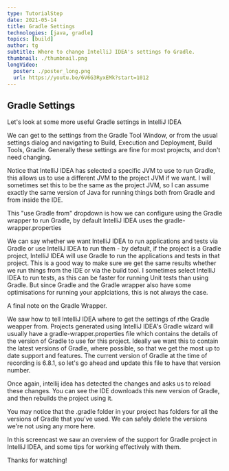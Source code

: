 ```yaml
---
type: TutorialStep
date: 2021-05-14
title: Gradle Settings
technologies: [java, gradle]
topics: [build]
author: tg
subtitle: Where to change IntelliJ IDEA's settings fo Gradle.
thumbnail: ./thumbnail.png
longVideo:
  poster: ./poster_long.png
  url: https://youtu.be/6V6G3RyxEMk?start=1012
---
```


## Gradle Settings

Let's look at some more useful Gradle settings in IntelliJ IDEA

We can get to the settings from the Gradle Tool Window, or from the usual settings dialog and navigating to Build, Execution and Deployment, Build Tools, Gradle. Generally these settings are fine for most projects, and don't need changing.

Notice that IntelliJ IDEA has selected a specific JVM to use to run Gradle, this allows us to use a different JVM to the project JVM if we want. I will sometimes set this to be the same as the project JVM, so I can assume exactly the same version of Java for running things both from Gradle and from inside the IDE.

This "use Gradle from" dropdown is how we can configure using the Gradle wrapper to run Gradle, by default IntelliJ IDEA uses the gradle-wrapper.properties

We can say whether we want IntelliJ IDEA to run applications and tests via Gradle or use IntelliJ IDEA to run them - by default, if the project is a Gradle project, IntelliJ IDEA will use Gradle to run the applications and tests in that project. This is a good way to make sure we get the same results whether we run things from the IDE or via the build tool. I sometimes select IntelliJ IDEA to run tests, as this can be faster for running Unit tests than using Gradle. But since Gradle and the Gradle wrapper also have some optimisations for running your applciations, this is not always the case.

A final note on the Gradle Wrapper.

We saw how to tell IntelliJ IDEA where to get the settings of rthe Gradle weapper from. Projects generated using IntelliJ IDEA's Gradle wizard will usually have a gradle-wrapper.properties file which contains the details of the version of Gradle to use for this project. Ideally we want this to contain the latest versions of Gradle, where possible, so that we get the most up to date support and features. The current version of Gradle at the time of recording is 6.8.1, so let's go ahead and update this file to have that version number.

Once again, intellij idea has detected the changes and asks us to reload these changes. You can see the IDE downloads this new version of Gradle, and then rebuilds the project using it.

You may notice that the .gradle folder in your project has folders for all the versions of Gradle that you've used. We can safely delete the versions we're not using any more here.

In this screencast we saw an overview of the support for Gradle project in IntelliJ IDEA, and some tips for working effectively with them.

Thanks for watching!